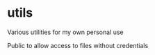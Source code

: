 # utils

Various utilities for my own personal use

Public to allow access to files without credentials
